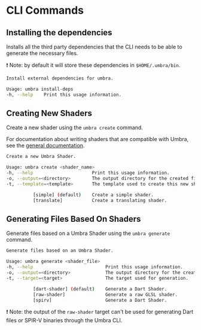 # CLI Commands

## Installing the dependencies

Installs all the third party dependencies that the CLI needs to be able to generate the necessary files.

❗ Note: by default it will store these dependencies in `$HOME/.umbra/bin`.

```bash
Install external dependencies for umbra.

Usage: umbra install-deps
-h, --help    Print this usage information.
```

## Creating New Shaders

Create a new shader using the `umbra create` command.

For documentation about writing shaders that are compatible with Umbra, see the [general documentation](https://github.com/wolfenrain/umbra/tree/main/docs).

```bash
Create a new Umbra Shader.

Usage: umbra create <shader_name>
-h, --help                      Print this usage information.
-o, --output=<directory>        The output directory for the created file.
-t, --template=<template>       The template used to create this new shader.

          [simple] (default)    Create a simple shader.
          [translate]           Create a translating shader.
```

## Generating Files Based On Shaders

Generate files based on a Umbra Shader using the `umbra generate` command.

```bash
Generate files based on an Umbra Shader.

Usage: umbra generate <shader_file>
-h, --help                           Print this usage information.
-o, --output=<directory>             The output directory for the created file(s).
-t, --target=<target>                The target used for generation.

          [dart-shader] (default)    Generate a Dart Shader.
          [raw-shader]               Generate a raw GLSL shader.
          [spirv]                    Generate a Dart Shader.
```

❗ Note: the output of the `raw-shader` target can't be used for generating Dart files or SPIR-V binaries through the Umbra CLI.
